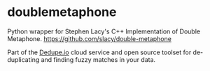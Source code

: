 # doublemetaphone

Python wrapper for Stephen Lacy's C++ Implementation of Double Metaphone. https://github.com/slacy/double-metaphone

Part of the [Dedupe.io](https://dedupe.io/) cloud service and open source toolset for de-duplicating and finding fuzzy matches in your data.
